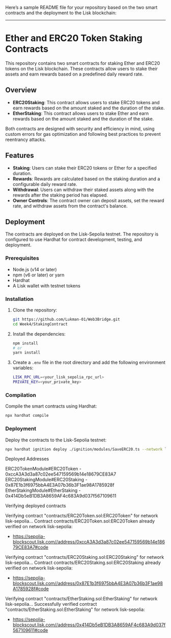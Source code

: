 Here’s a sample README file for your repository based on the two smart contracts and the deployment to the Lisk blockchain:

---

# Ether and ERC20 Token Staking Contracts

This repository contains two smart contracts for staking Ether and ERC20 tokens on the Lisk blockchain. These contracts allow users to stake their assets and earn rewards based on a predefined daily reward rate.

## Overview

- **ERC20Staking**: This contract allows users to stake ERC20 tokens and earn rewards based on the amount staked and the duration of the stake.
- **EtherStaking**: This contract allows users to stake Ether and earn rewards based on the amount staked and the duration of the stake.

Both contracts are designed with security and efficiency in mind, using custom errors for gas optimization and following best practices to prevent reentrancy attacks.

## Features

- **Staking**: Users can stake their ERC20 tokens or Ether for a specified duration.
- **Rewards**: Rewards are calculated based on the staking duration and a configurable daily reward rate.
- **Withdrawal**: Users can withdraw their staked assets along with the rewards after the staking period has elapsed.
- **Owner Controls**: The contract owner can deposit assets, set the reward rate, and withdraw assets from the contract's balance.

## Deployment

The contracts are deployed on the Lisk-Sepolia testnet. The repository is configured to use Hardhat for contract development, testing, and deployment.

### Prerequisites

- Node.js (v14 or later)
- npm (v6 or later) or yarn
- Hardhat
- A Lisk wallet with testnet tokens

### Installation

1. Clone the repository:

   ```bash
   git https://github.com/Lukman-01/Web3Bridge.git
   cd Week4/StakingContract
   ```

2. Install the dependencies:

   ```bash
   npm install
   # or
   yarn install
   ```

3. Create a `.env` file in the root directory and add the following environment variables:

   ```bash
   LISK_RPC_URL=<your_lisk_sepolia_rpc_url>
   PRIVATE_KEY=<your_private_key>
   ```

### Compilation

Compile the smart contracts using Hardhat:

```bash
npx hardhat compile
```

### Deployment

Deploy the contracts to the Lisk-Sepolia testnet:

```bash
npx hardhat ignition deploy ./ignition/modules/SaveERC20.ts --network lisk-sepolia
```

Deployed Addresses

ERC20TokenModule#ERC20Token - 0xccA3A3d3a87c02ee547159569b14e18679CE83A7
ERC20StakingModule#ERC20Staking - 0x87E1b3f6975bbA4E3A07b36b3F1ae98A1785928f
EtherStakingModule#EtherStaking - 0x414Db5eB1DB3A8659AF4c683A9d037f567109611

Verifying deployed contracts

Verifying contract "contracts/ERC20Token.sol:ERC20Token" for network lisk-sepolia...
Contract contracts/ERC20Token.sol:ERC20Token already verified on network lisk-sepolia:
  - https://sepolia-blockscout.lisk.com//address/0xccA3A3d3a87c02ee547159569b14e18679CE83A7#code

Verifying contract "contracts/ERC20Staking.sol:ERC20Staking" for network lisk-sepolia...
Contract contracts/ERC20Staking.sol:ERC20Staking already verified on network lisk-sepolia:
  - https://sepolia-blockscout.lisk.com//address/0x87E1b3f6975bbA4E3A07b36b3F1ae98A1785928f#code

Verifying contract "contracts/EtherStaking.sol:EtherStaking" for network lisk-sepolia...
Successfully verified contract "contracts/EtherStaking.sol:EtherStaking" for network lisk-sepolia:
  - https://sepolia-blockscout.lisk.com//address/0x414Db5eB1DB3A8659AF4c683A9d037f567109611#code